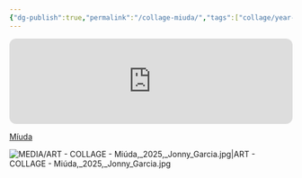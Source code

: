 ```yaml
---
{"dg-publish":true,"permalink":"/collage-miuda/","tags":["collage/year-2025","c/light-house","c/hand","c/moon","c/flat-background","c/abstract","c/colour-red","c/colour-blue","c/colour-yellow","c/N/CL"],"created":"2025-05-30T10:39:09.544-04:00","updated":"2025-09-09T13:56:24.393-04:00"}
---
```



<iframe style="border-radius:12px" src="https://open.spotify.com/embed/track/3JaUndRod3yjemhSMtAH1R?utm_source=generator&theme=0" width="100%" height="152" frameBorder="0" allowfullscreen="" allow="autoplay; clipboard-write; encrypted-media; fullscreen; picture-in-picture" loading="lazy"></iframe>

[Míuda](https://www.instagram.com/p/DKGbV7pRfWL/?utm_source=ig_web_copy_link&igsh=MzRlODBiNWFlZA==)

![MEDIA/ART - COLLAGE - Miúda,_2025,_Jonny_Garcia.jpg|ART - COLLAGE - Miúda,_2025,_Jonny_Garcia.jpg](/img/user/MEDIA/ART%20-%20COLLAGE%20-%20Mi%C3%BAda,_2025,_Jonny_Garcia.jpg)
